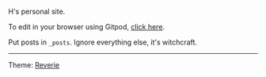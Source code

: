 H's personal site.

To edit in your browser using Gitpod, [click here](https://gitpod.io#https://github.com/helgridly/helgridly.github.io).

Put posts in `_posts`. Ignore everything else, it's witchcraft.

---

Theme: [Reverie](https://github.com/amitmerchant1990/reverie)
